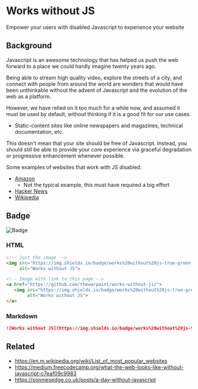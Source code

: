 # Works without JS

Empower your users with disabled Javascript to experience your website

## Background

Javascript is an awesome technology that has helped us push the web forward to a place we could hardly imagine
twenty years ago.

Being able to stream high quality video, explore the streets of a city, and
connect with people from around the world are wonders that would have been unthinkable without the advent of Javascript
and the evolution of the web as a platform.

However, we have relied on it too much for a while now, and assumed it must be used by default, without thinking if it
is a good fit for our use cases.

- Static-content sites like online newspapers and magazines, technical documentation, etc.

This doesn't mean that your site should be free of Javascript. Instead, you should still be able to provide your core 
experience
via graceful degradation or progressive enhancement whenever possible.

Some examples of websites that work with JS disabled:

- [Amazon](https://www.amazon.com)
   - Not the typical example, this must have required a big effort
- [Hacker News](https://news.ycombinator.com/)
- [Wikipedia](https://en.m.wikipedia.org/wiki/Main_Page)


## Badge

![Badge](https://img.shields.io/badge/works%20without%20js-compliant-green.svg)

### HTML

```html
<!-- Just the image -->
<img src="https://img.shields.io/badge/works%20without%20js-true-green.svg"
     alt="Works without JS">

<!-- Image with link to this page -->
<a href="https://github.com/thewarpaint/works-without-js/">
   <img src="https://img.shields.io/badge/works%20without%20js-true-green.svg"
        alt="Works without JS">
</a>
```

### Markdown

```markdown
![Works without JS](https://img.shields.io/badge/works%20without%20js-true-green.svg)
```

## Related

- https://en.m.wikipedia.org/wiki/List_of_most_popular_websites
- https://medium.freecodecamp.org/what-the-web-looks-like-without-javascript-c7eaf09c9983
- https://sonniesedge.co.uk/posts/a-day-without-javascript
